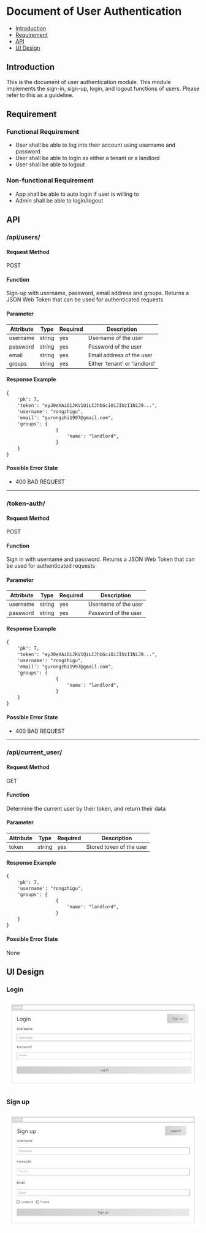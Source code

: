 # Document of User Authentication
- [Introduction](#intro)
- [Requirement](#req)
- [API](#api)
- [UI Design](#ui)


## <a name="intro">Introduction</a>
This is the document of user authentication module. This module
implements the sign-in, sign-up, login, and logout functions of 
users. Please refer to this as a guideline. 

## <a name="req">Requirement</a>
### Functional Requirement
- User shall be able to log into their account using username and password
- User shall be able to login as either a tenant or a landlord 
- User shall be able to logout

### Non-functional Requirement
- App shall be able to auto login if user is willing to
- Admin shall be able to login/logout

## <a name="api">API</a>
### /api/users/

#### Request Method
POST

#### Function
Sign-up with username, password, email address and groups. Returns a JSON Web Token 
that can be used for authenticated requests

#### Parameter
| Attribute | Type     | Required | Description|
| ---       |  ------  |--------- |----------- |
| username|  string  | yes      |Username of the user|
| password |  string  | yes      |Password of the user|
| email |  string  | yes      |Email address of the user|
| groups |  string  | yes      |Either 'tenant' or 'landlord'|


#### Response Example
```
{
    'pk': 7,
    'token': "eyJ0eXAiOiJKV1QiLCJhbGciOiJIUzI1NiJ9...",
    'username': "rongzhigu",
    'email': "gurongzhi1997@gmail.com",
    'groups': {
                  {
                      'name': "landlord",
                  }
    }                               
}
```

#### Possible Error State
- 400 BAD REQUEST

---

### /token-auth/
#### Request Method
POST

#### Function
Sign in with username and password. Returns a JSON Web Token 
that can be used for authenticated requests

#### Parameter

| Attribute | Type     | Required | Description|
| ---       |  ------  |--------- |----------- |
| username|  string  | yes      |Username of the user|
| password |  string  | yes      |Password of the user|


#### Response Example
```
{
    'pk': 7,
    'token': "eyJ0eXAiOiJKV1QiLCJhbGciOiJIUzI1NiJ9...",
    'username': "rongzhigu",
    'email': "gurongzhi1997@gmail.com",
    'groups': {
                  {
                      'name': "landlord",
                  }
    }                               
}
```
#### Possible Error State
- 400 BAD REQUEST

---

### /api/current_user/
#### Request Method
GET

#### Function
Determine the current user by their token, and return their data


#### Parameter

| Attribute | Type     | Required | Description|
| ---       |  ------  |--------- |----------- |
| token|  string  | yes      |Stored token of the user|


#### Response Example
```
{
    'pk': 7,
    'username': "rongzhigu",
    'groups': {
                  {
                      'name': "landlord",
                  }
    }                               
}
```
#### Possible Error State
None


## <a name="ui">UI Design</a>
### Login
![alt text](Login_UI.png "Login_UI")

### Sign up
![alt text](Sign_Up_UI.png "Sign_Up_UI")

